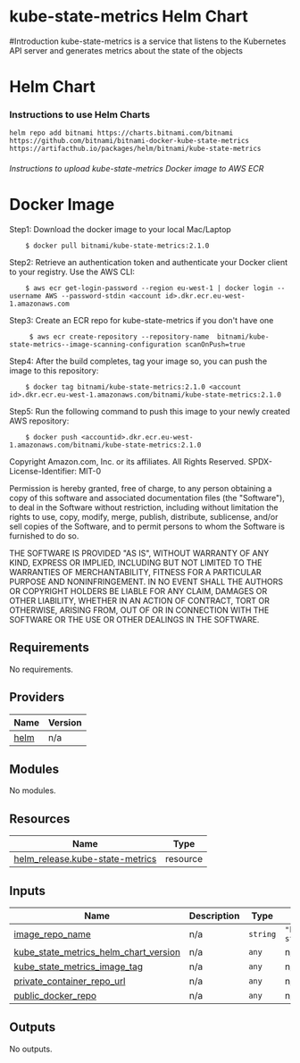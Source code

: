 # kube-state-metrics Helm Chart

#Introduction
kube-state-metrics is a  service that listens to the Kubernetes API server and generates metrics about the state of the objects

# Helm Chart

### Instructions to use Helm Charts

    helm repo add bitnami https://charts.bitnami.com/bitnami
    https://github.com/bitnami/bitnami-docker-kube-state-metrics
    https://artifacthub.io/packages/helm/bitnami/kube-state-metrics

###### Instructions to upload kube-state-metrics Docker image to AWS ECR
# Docker Image
        
Step1: Download the docker image to your local Mac/Laptop
        
        $ docker pull bitnami/kube-state-metrics:2.1.0 
        
Step2: Retrieve an authentication token and authenticate your Docker client to your registry. Use the AWS CLI:
        
        $ aws ecr get-login-password --region eu-west-1 | docker login --username AWS --password-stdin <account id>.dkr.ecr.eu-west-1.amazonaws.com
        
Step3: Create an ECR repo for kube-state-metrics if you don't have one 
    
         $ aws ecr create-repository --repository-name  bitnami/kube-state-metrics--image-scanning-configuration scanOnPush=true 
              
Step4: After the build completes, tag your image so, you can push the image to this repository:
        
        $ docker tag bitnami/kube-state-metrics:2.1.0 <account id>.dkr.ecr.eu-west-1.amazonaws.com/bitnami/kube-state-metrics:2.1.0

Step5: Run the following command to push this image to your newly created AWS repository:
        
        $ docker push <accountid>.dkr.ecr.eu-west-1.amazonaws.com/bitnami/kube-state-metrics:2.1.0 


<!-- BEGINNING OF PRE-COMMIT-TERRAFORM DOCS HOOK -->
Copyright Amazon.com, Inc. or its affiliates. All Rights Reserved.
SPDX-License-Identifier: MIT-0

Permission is hereby granted, free of charge, to any person obtaining a copy of this
software and associated documentation files (the "Software"), to deal in the Software
without restriction, including without limitation the rights to use, copy, modify,
merge, publish, distribute, sublicense, and/or sell copies of the Software, and to
permit persons to whom the Software is furnished to do so.

THE SOFTWARE IS PROVIDED "AS IS", WITHOUT WARRANTY OF ANY KIND, EXPRESS OR IMPLIED,
INCLUDING BUT NOT LIMITED TO THE WARRANTIES OF MERCHANTABILITY, FITNESS FOR A
PARTICULAR PURPOSE AND NONINFRINGEMENT. IN NO EVENT SHALL THE AUTHORS OR COPYRIGHT
HOLDERS BE LIABLE FOR ANY CLAIM, DAMAGES OR OTHER LIABILITY, WHETHER IN AN ACTION
OF CONTRACT, TORT OR OTHERWISE, ARISING FROM, OUT OF OR IN CONNECTION WITH THE
SOFTWARE OR THE USE OR OTHER DEALINGS IN THE SOFTWARE.

## Requirements

No requirements.

## Providers

| Name | Version |
|------|---------|
| <a name="provider_helm"></a> [helm](#provider\_helm) | n/a |

## Modules

No modules.

## Resources

| Name | Type |
|------|------|
| [helm_release.kube-state-metrics](https://registry.terraform.io/providers/hashicorp/helm/latest/docs/resources/release) | resource |

## Inputs

| Name | Description | Type | Default | Required |
|------|-------------|------|---------|:--------:|
| <a name="input_image_repo_name"></a> [image\_repo\_name](#input\_image\_repo\_name) | n/a | `string` | `"bitnami/kube-state-metrics"` | no |
| <a name="input_kube_state_metrics_helm_chart_version"></a> [kube\_state\_metrics\_helm\_chart\_version](#input\_kube\_state\_metrics\_helm\_chart\_version) | n/a | `any` | n/a | yes |
| <a name="input_kube_state_metrics_image_tag"></a> [kube\_state\_metrics\_image\_tag](#input\_kube\_state\_metrics\_image\_tag) | n/a | `any` | n/a | yes |
| <a name="input_private_container_repo_url"></a> [private\_container\_repo\_url](#input\_private\_container\_repo\_url) | n/a | `any` | n/a | yes |
| <a name="input_public_docker_repo"></a> [public\_docker\_repo](#input\_public\_docker\_repo) | n/a | `any` | n/a | yes |

## Outputs

No outputs.
<!-- END OF PRE-COMMIT-TERRAFORM DOCS HOOK -->

